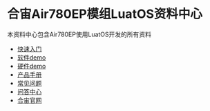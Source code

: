 # 合宙Air780EP模组LuatOS资料中心

本资料中心包含Air780EP使用LuatOS开发的所有资料

- [快速入门]((./product/)index.md)
- [软件demo](./app/index.md)
- [硬件demo](./hardware.md)
- [产品手册](./product/)
- [常见问题](./faq.md)
- [问答中心](https://chat.openluat.com/)
- [合宙官网](https://www.openluat.com/)

<script>
var tmp = window.location.pathname.split("/").filter(part => part.length > 0);
console.log(tmp)
var redirectUrl = 'product/';
if (tmp.length == 0 || (tmp.length == 2 && window.location.pathname.endsWith("/"))) {
    // 如果符合，跳转到指定URL
    window.location.href = window.location.pathname + redirectUrl;
}
// 检查当前页面是否是首页
var path = window.location.pathname
</script>
